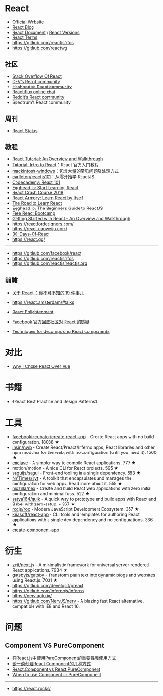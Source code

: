 # React

- [Official Website](https://reactjs.org/)
- [React Blog](https://reactjs.org/blog/)
- [React Document](https://reactjs.org/docs/getting-started.html) / [React Versions](https://reactjs.org/versions/)
- [React Terms](https://reactjs.org/docs/glossary.html)
- https://github.com/reactjs/rfcs
- https://github.com/reactwg

## 社区

- [Stack Overflow Of React](https://stackoverflow.com/tags/reactjs/info)
- [DEV’s React community](https://dev.to/t/react)
- [Hashnode’s React community](https://hashnode.com/n/reactjs)
- [Reactiflux online chat](https://discord.gg/0ZcbPKXt5bZjGY5n)
- [Reddit’s React community](https://www.reddit.com/r/reactjs/)
- [Spectrum’s React community](https://spectrum.chat/react)

## 周刊

- [React Status](https://react.statuscode.com/issues)

## 教程

- [React Tutorial: An Overview and Walkthrough](https://www.taniarascia.com/getting-started-with-react/)
- [Tutorial: Intro to React](https://reactjs.org/tutorial/tutorial.html#before-we-start-the-tutorial)：React 官方入门教程
- [mackintosh-windows](https://github.com/agm1984/mackintosh-windows)：包含大量的常见问题及处理方式
- [carlleton/reactjs101](https://github.com/carlleton/reactjs101/tree/zh-CN)：从零开始学 ReactJS
- [Codecademy: React 101](https://www.codecademy.com/learn/react-101)
- [Egghead.io: Start Learning React ](https://egghead.io/courses/start-learning-react)
- [React Crash Course 2018](https://www.youtube.com/watch?v=Ke90Tje7VS0)
- [React Armory: Learn React by Itself](https://reactarmory.com/guides/learn-react-by-itself)
- [The Road to Learn React](https://www.robinwieruch.de/the-road-to-learn-react/)
- [Egghead.io: The Beginner’s Guide to ReactJS](https://egghead.io/courses/the-beginner-s-guide-to-reactjs)
- [Free React Bootcamp](https://tylermcginnis.com/free-react-bootcamp/)
- [Getting Started with React – An Overview and Walkthrough](https://www.taniarascia.com/getting-started-with-react/)
- https://reactfordesigners.com/
- https://react.caoweiju.com/
- [30-Days-Of-React](https://github.com/Asabeneh/30-Days-Of-React)
- https://react.gg/

---

- https://github.com/facebook/react
- https://github.com/reactjs/rfcs
- https://github.com/reactjs/reactjs.org

## 前瞻

- [关于 React ：你不可不知的 19 件事儿](https://mp.weixin.qq.com/s/kKJEsaqXo0pqe9wvqnxQlg)

- https://react.amsterdam/#talks
- [React Enlightenment](https://www.reactenlightenment.com/)
- [Facebook 官方回应社区对 React 的质疑](https://medium.com/@dan_abramov/hey-thanks-for-feedback-bf9502689ca4)
- [Techniques for decomposing React components](https://medium.com/dailyjs/techniques-for-decomposing-react-components-e8a1081ef5da)

# 对比
- [Why I Chose React Over Vue](https://medium.com/@CalinLeafshade/why-i-chose-react-over-vue-3dd9a230b507)

# 书籍

- 《React Best Practice and Design Patterns》

# 工具
- [facebookincubator/create-react-app](https://github.com/facebookincubator/create-react-app) - Create React apps with no build configuration. 18038 ★
- [insin/nwb](https://github.com/insin/nwb) - Create React/Preact/Inferno apps, React libraries and other npm modules for the web, with no configuration (until you need it). 1560 ★
- [enclave](https://github.com/eanplatter/enclave) - A simpler way to compile React applications. 777 ★
- [motion/motion](https://github.com/motion/motion) - A nice CLI for React projects. 595 ★
- [saguijs/sagui](https://github.com/saguijs/sagui) - Front-end tooling in a single dependency. 583 ★
- [NYTimes/kyt](https://github.com/NYTimes/kyt) - A toolkit that encapsulates and manages the configuration for web apps. Read more about it. 555 ★
- [mozilla/neo](https://github.com/mozilla/neo) - Create and build React web applications with zero initial configuration and minimal fuss. 522 ★
- [satya164/quik](https://github.com/satya164/quik) - A quick way to prototype and build apps with React and Babel with zero-setup. - 367 ★
- [rocjs/roc](https://github.com/rocjs/roc) - Modern JavaScript Development Ecosystem. 357 ★
- [kriasoft/react-app](https://github.com/kriasoft/react-app) - CLI tools and templates for authoring React applications with a single dev dependency and no configurations. 336 ★
- [create-component-app](https://github.com/CVarisco/create-component-app)

# 衍生
- [zeit/next.js](https://github.com/zeit/next.js) - A minimalistic framework for universal server-rendered React applications. 7934 ★
- [gatsbyjs/gatsby](https://github.com/gatsbyjs/gatsby) - Transform plain text into dynamic blogs and websites using React.js. 7031 ★
- https://github.com/developit/preact
- https://github.com/infernojs/inferno
- https://nerv.aotu.io/
- https://github.com/NervJS/nerv - A blazing fast React alternative, compatible with IE8 and React 16.

# 问题

## Component VS PureComponent
- [在React.js中使用PureComponent的重要性和使用方式](http://www.zcfy.cc/article/why-and-how-to-use-purecomponent-in-react-js-60devs-2344.html)
- [谈一谈创建React Component的几种方式](https://segmentfault.com/a/1190000008402834)
- [React.Component vs React.PureComponent](https://stackoverflow.com/questions/41340697/react-component-vs-react-purecomponent)
- [When to use Component or PureComponent](https://codeburst.io/when-to-use-component-or-purecomponent-a60cfad01a81)

---

- https://react.rocks/
